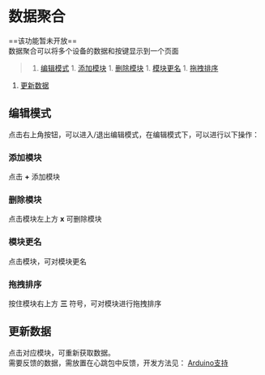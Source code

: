 # 数据聚合  
==该功能暂未开放==  
数据聚合可以将多个设备的数据和按键显示到一个页面  

>1. [编辑模式](#编辑模式 "编辑模式")
	1. [添加模块](#添加模块 "添加模块")
	1. [删除模块](#删除模块 "删除模块")
	1. [模块更名](#模块更名 "模块更名")
	1. [拖拽排序](#拖拽排序 "拖拽排序")
1. [更新数据](#更新数据 "更新数据")


## 编辑模式
点击右上角按钮，可以进入/退出编辑模式，在编辑模式下，可以进行以下操作：

### 添加模块  
点击 **+** 添加模块
### 删除模块  
点击模块左上方 **x** 可删除模块
### 模块更名  
点击模块，可对模块更名
### 拖拽排序  
按住模块右上方 **三** 符号，可对模块进行拖拽排序  

## 更新数据  
点击对应模块，可重新获取数据。  
需要反馈的数据，需放置在心跳包中反馈，开发方法见：
[Arduino支持](?file=003-硬件开发/02-Arduino支持 "Arduino支持")  